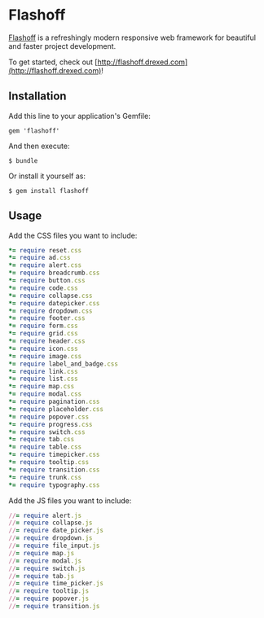 # Flashoff

[Flashoff](http://flashoff.drexed.com) is a refreshingly modern responsive web framework for beautiful and faster project development.

To get started, check out [http://flashoff.drexed.com](http://flashoff.drexed.com)!

## Installation

Add this line to your application's Gemfile:

    gem 'flashoff'

And then execute:

    $ bundle

Or install it yourself as:

    $ gem install flashoff

## Usage

Add the CSS files you want to include:

```ruby
*= require reset.css
*= require ad.css
*= require alert.css
*= require breadcrumb.css
*= require button.css
*= require code.css
*= require collapse.css
*= require datepicker.css
*= require dropdown.css
*= require footer.css
*= require form.css
*= require grid.css
*= require header.css
*= require icon.css
*= require image.css
*= require label_and_badge.css
*= require link.css
*= require list.css
*= require map.css
*= require modal.css
*= require pagination.css
*= require placeholder.css
*= require popover.css
*= require progress.css
*= require switch.css
*= require tab.css
*= require table.css
*= require timepicker.css
*= require tooltip.css
*= require transition.css
*= require trunk.css
*= require typography.css
```

Add the JS files you want to include:

```ruby
//= require alert.js
//= require collapse.js
//= require date_picker.js
//= require dropdown.js
//= require file_input.js
//= require map.js
//= require modal.js
//= require switch.js
//= require tab.js
//= require time_picker.js
//= require tooltip.js
//= require popover.js
//= require transition.js
```